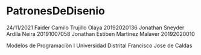 # PatronesDeDisenio

24/11/2021
Faider Camilo Trujillo  Olaya 20192020136
Jonathan Sneyder Ardila Neira 20191007058
Jonathan Estiben Martinez Malaver 20192020010

Modelos de Programaciòn  I
Universidad Distrital Francisco Jose  de Caldas

